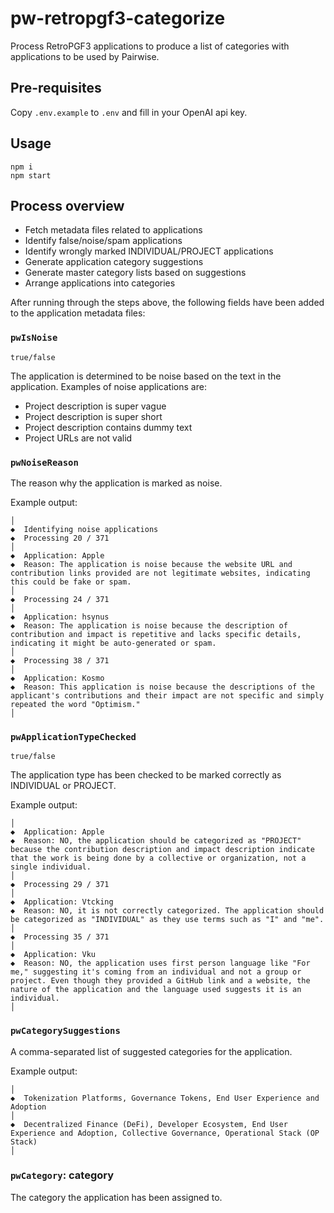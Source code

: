 # pw-retropgf3-categorize

Process RetroPGF3 applications to produce a list of categories with applications to be used by Pairwise.

## Pre-requisites

Copy `.env.example` to `.env` and fill in your OpenAI api key.

## Usage

```
npm i
npm start
```

## Process overview

- Fetch metadata files related to applications
- Identify false/noise/spam applications
- Identify wrongly marked INDIVIDUAL/PROJECT applications
- Generate application category suggestions
- Generate master category lists based on suggestions
- Arrange applications into categories

After running through the steps above, the following fields have been added to the application metadata files:

### `pwIsNoise`

`true/false`

The application is determined to be noise based on the text in the application. Examples of noise applications are:

- Project description is super vague
- Project description is super short
- Project description contains dummy text
- Project URLs are not valid

### `pwNoiseReason`

The reason why the application is marked as noise.

Example output:

```
│
◆  Identifying noise applications
◆  Processing 20 / 371
│
◆  Application: Apple
◆  Reason: The application is noise because the website URL and contribution links provided are not legitimate websites, indicating this could be fake or spam.
│
◆  Processing 24 / 371
│
◆  Application: hsynus
◆  Reason: The application is noise because the description of contribution and impact is repetitive and lacks specific details, indicating it might be auto-generated or spam.
│
◆  Processing 38 / 371
│
◆  Application: Kosmo
◆  Reason: This application is noise because the descriptions of the applicant's contributions and their impact are not specific and simply repeated the word "Optimism."
│
```

### `pwApplicationTypeChecked`

`true/false`

The application type has been checked to be marked correctly as INDIVIDUAL or PROJECT.

Example output:

```
│
◆  Application: Apple
◆  Reason: NO, the application should be categorized as "PROJECT" because the contribution description and impact description indicate that the work is being done by a collective or organization, not a single individual.
│
◆  Processing 29 / 371
│
◆  Application: Vtcking
◆  Reason: NO, it is not correctly categorized. The application should be categorized as "INDIVIDUAL" as they use terms such as "I" and "me".
│
◆  Processing 35 / 371
│
◆  Application: Vku
◆  Reason: NO, the application uses first person language like "For me," suggesting it's coming from an individual and not a group or project. Even though they provided a GitHub link and a website, the nature of the application and the language used suggests it is an individual.
│
```

### `pwCategorySuggestions`

A comma-separated list of suggested categories for the application.

Example output:

```
│
◆  Tokenization Platforms, Governance Tokens, End User Experience and Adoption
│
◆  Decentralized Finance (DeFi), Developer Ecosystem, End User Experience and Adoption, Collective Governance, Operational Stack (OP Stack)
│
```

### `pwCategory`: category

The category the application has been assigned to.
